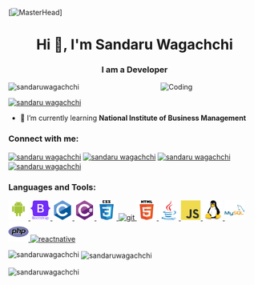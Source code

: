 [![MasterHead](https://lfsolutions.net/wp-content/uploads/2021/12/Full-Stack-Development-Featured-Image-LevelFive-Solutions.gif)]
<h1 align="center">Hi 👋, I'm Sandaru Wagachchi</h1>
<h3 align="center">I am a Developer</h3>
<img align="right" alt="Coding" width="200" src="https://media1.giphy.com/media/v1.Y2lkPTc5MGI3NjExejFlZHFtczZyYnl2b2lrMmpncWhlajAyaDY4cjVkeGFzeXA1aWlsbyZlcD12MV9pbnRlcm5hbF9naWZfYnlfaWQmY3Q9cw/lP8xu5t2DLGG045H8F/giphy.webp">

<p align="left"> <img src="https://komarev.com/ghpvc/?username=sandaruwagachchi&label=Profile%20views&color=0e75b6&style=flat" alt="sandaruwagachchi" /> </p>

<p align="left"> <a href="https://twitter.com/sandaru wagachchi" target="blank"><img src="https://img.shields.io/twitter/follow/sandaru wagachchi?logo=twitter&style=for-the-badge" alt="sandaru wagachchi" /></a> </p>

- 🌱 I’m currently learning **National Institute of Business Management**

<h3 align="left">Connect with me:</h3>
<p align="left">
<a href="https://x.com/SPWagachchi" target="blank"><img align="center" src="https://raw.githubusercontent.com/rahuldkjain/github-profile-readme-generator/master/src/images/icons/Social/twitter.svg" alt="sandaru wagachchi" height="30" width="40" /></a>
<a href="https://www.linkedin.com/in/sandaru-wagachchi-8996a32b2/" target="blank"><img align="center" src="https://raw.githubusercontent.com/rahuldkjain/github-profile-readme-generator/master/src/images/icons/Social/linked-in-alt.svg" alt="sandaru wagachchi" height="30" width="40" /></a>
<a href="https://instagram.com/sandaru_wagachchi" target="blank"><img align="center" src="https://raw.githubusercontent.com/rahuldkjain/github-profile-readme-generator/master/src/images/icons/Social/instagram.svg" alt="sandaru wagachchi" height="30" width="40" /></a>
<a href="https://www.hackerrank.com/profile/wagachchisandaru" target="blank"><img align="center" src="https://raw.githubusercontent.com/rahuldkjain/github-profile-readme-generator/master/src/images/icons/Social/hackerrank.svg" alt="sandaru wagachchi" height="30" width="40" /></a>
</p>

<h3 align="left">Languages and Tools:</h3>
<p align="left"> <a href="https://developer.android.com" target="_blank" rel="noreferrer"> <img src="https://raw.githubusercontent.com/devicons/devicon/master/icons/android/android-original-wordmark.svg" alt="android" width="40" height="40"/> </a> <a href="https://getbootstrap.com" target="_blank" rel="noreferrer"> <img src="https://raw.githubusercontent.com/devicons/devicon/master/icons/bootstrap/bootstrap-plain-wordmark.svg" alt="bootstrap" width="40" height="40"/> </a> <a href="https://www.cprogramming.com/" target="_blank" rel="noreferrer"> <img src="https://raw.githubusercontent.com/devicons/devicon/master/icons/c/c-original.svg" alt="c" width="40" height="40"/> </a> <a href="https://www.w3schools.com/cs/" target="_blank" rel="noreferrer"> <img src="https://raw.githubusercontent.com/devicons/devicon/master/icons/csharp/csharp-original.svg" alt="csharp" width="40" height="40"/> </a> <a href="https://www.w3schools.com/css/" target="_blank" rel="noreferrer"> <img src="https://raw.githubusercontent.com/devicons/devicon/master/icons/css3/css3-original-wordmark.svg" alt="css3" width="40" height="40"/> </a> <a href="https://git-scm.com/" target="_blank" rel="noreferrer"> <img src="https://www.vectorlogo.zone/logos/git-scm/git-scm-icon.svg" alt="git" width="40" height="40"/> </a> <a href="https://www.w3.org/html/" target="_blank" rel="noreferrer"> <img src="https://raw.githubusercontent.com/devicons/devicon/master/icons/html5/html5-original-wordmark.svg" alt="html5" width="40" height="40"/> </a> <a href="https://www.java.com" target="_blank" rel="noreferrer"> <img src="https://raw.githubusercontent.com/devicons/devicon/master/icons/java/java-original.svg" alt="java" width="40" height="40"/> </a> <a href="https://developer.mozilla.org/en-US/docs/Web/JavaScript" target="_blank" rel="noreferrer"> <img src="https://raw.githubusercontent.com/devicons/devicon/master/icons/javascript/javascript-original.svg" alt="javascript" width="40" height="40"/> </a> <a href="https://www.linux.org/" target="_blank" rel="noreferrer"> <img src="https://raw.githubusercontent.com/devicons/devicon/master/icons/linux/linux-original.svg" alt="linux" width="40" height="40"/> </a> <a href="https://www.mysql.com/" target="_blank" rel="noreferrer"> <img src="https://raw.githubusercontent.com/devicons/devicon/master/icons/mysql/mysql-original-wordmark.svg" alt="mysql" width="40" height="40"/> </a> <a href="https://www.php.net" target="_blank" rel="noreferrer"> <img src="https://raw.githubusercontent.com/devicons/devicon/master/icons/php/php-original.svg" alt="php" width="40" height="40"/> </a> <a href="https://reactnative.dev/" target="_blank" rel="noreferrer"> <img src="https://reactnative.dev/img/header_logo.svg" alt="reactnative" width="40" height="40"/> </a> </p>

<p><img align="left" src="https://github-readme-stats.vercel.app/api/top-langs?username=sandaruwagachchi&show_icons=true&locale=en&layout=compact" alt="sandaruwagachchi" /></p>

<p>&nbsp;<img align="center" src="https://github-readme-stats.vercel.app/api?username=sandaruwagachchi&show_icons=true&locale=en" alt="sandaruwagachchi" /></p>

<p><img align="center" src="https://github-readme-streak-stats.herokuapp.com/?user=sandaruwagachchi&" alt="sandaruwagachchi" /></p>

